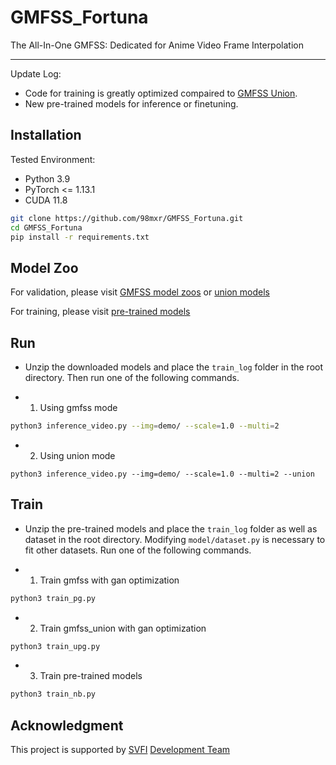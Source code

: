 # GMFSS_Fortuna

The All-In-One GMFSS: Dedicated for Anime Video Frame Interpolation

---
Update Log:
- Code for training is greatly optimized compaired to [GMFSS Union](https://github.com/98mxr/GMFSS_union).
- New pre-trained models for inference or finetuning.

## Installation
Tested Environment:
- Python 3.9
- PyTorch <= 1.13.1
- CUDA 11.8

```sh
git clone https://github.com/98mxr/GMFSS_Fortuna.git
cd GMFSS_Fortuna
pip install -r requirements.txt
```

## Model Zoo

For validation, please visit [GMFSS model zoos](https://drive.google.com/file/d/1BKz8UDAPEt713IVUSZSpzpfz_Fi2Tfd_/view?usp=sharing) or [union models](https://drive.google.com/file/d/1Mvd1GxkWf-DpfE9OPOtqRM9KNk20kLP3/view?usp=sharing)

For training, please visit [pre-trained models](https://drive.google.com/file/d/1y5Spgidahk12Q0MO-ZlSVLDMRQoj6FJI/view?usp=sharing)

## Run

- Unzip the downloaded models and place the `train_log` folder in the root directory. Then run one of the following commands.

- 1. Using gmfss mode

```sh
python3 inference_video.py --img=demo/ --scale=1.0 --multi=2
```

- 2. Using union mode

```
python3 inference_video.py --img=demo/ --scale=1.0 --multi=2 --union
```

## Train

- Unzip the pre-trained models and place the `train_log` folder as well as dataset in the root directory. Modifying `model/dataset.py` is necessary to fit other datasets. Run one of the following commands.

- 1. Train gmfss with gan optimization

```sh
python3 train_pg.py
```

- 2. Train gmfss_union with gan optimization

```sh
python3 train_upg.py
```

- 3. Train pre-trained models

```sh
python3 train_nb.py
```

## Acknowledgment

This project is supported by [SVFI](https://steamcommunity.com/app/1692080) [Development Team](https://github.com/Justin62628/Squirrel-RIFE) 
